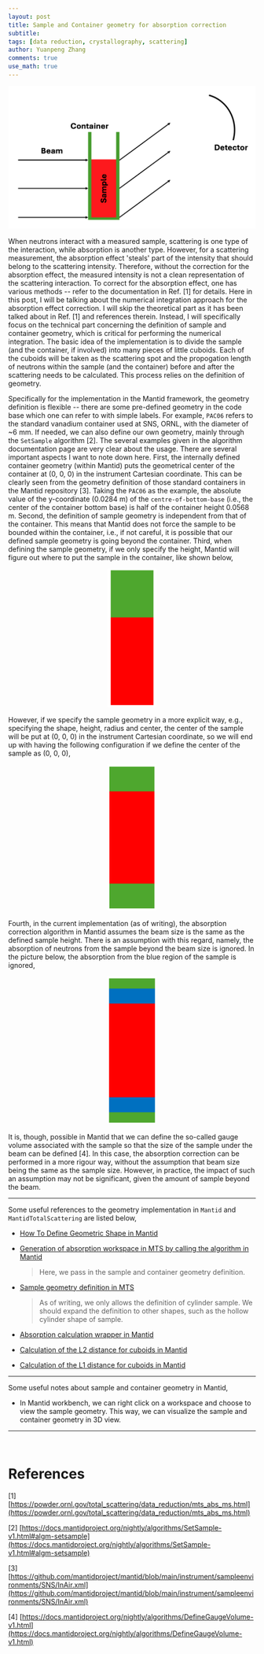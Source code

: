 ```yaml
---
layout: post
title: Sample and Container geometry for absorption correction
subtitle:
tags: [data reduction, crystallography, scattering]
author: Yuanpeng Zhang
comments: true
use_math: true
---
```


<p align='center'>
<img src="/assets/img/posts/abs_geo.png"
   style="border:none;"
   width="800"
   alt="abs_geo"
   title="abs_geo" />
</p>

When neutrons interact with a measured sample, scattering is one type of the interaction, while absorption is another type. However, for a scattering measurement, the absorption effect 'steals' part of the intensity that should belong to the scattering intensity. Therefore, without the correction for the absorption effect, the measured intensity is not a clean representation of the scattering interaction. To correct for the absorption effect, one has various methods -- refer to the documentation in Ref. [1] for details. Here in this post, I will be talking about the numerical integration approach for the absorption effect correction. I will skip the theoretical part as it has been talked about in Ref. [1] and references therein. Instead, I will specifically focus on the technical part concerning the definition of sample and container geometry, which is critical for performing the numerical integration. The basic idea of the implementation is to divide the sample (and the container, if involved) into many pieces of little cuboids. Each of the cuboids will be taken as the scattering spot and the propogation length of neutrons within the sample (and the container) before and after the scattering needs to be calculated. This process relies on the definition of geometry.  

Specifically for the implementation in the Mantid framework, the geometry definition is flexible -- there are some pre-defined geometry in the code base which one can refer to with simple labels. For example, `PAC06` refers to the standard vanadium container used at SNS, ORNL, with the diameter of ~6 mm. If needed, we can also define our own geometry, mainly through the `SetSample` algorithm [2]. The several examples given in the algorithm documentation page are very clear about the usage. There are several important aspects I want to note down here. First, the internally defined container geometry (within Mantid) puts the geometrical center of the container at (0, 0, 0) in the instrument Cartesian coordinate. This can be clearly seen from the geometry definition of those standard containers in the Mantid repository [3]. Taking the `PAC06` as the example, the absolute value of the y-coordinate (0.0284 m) of the `centre-of-bottom-base` (i.e., the center of the container bottom base) is half of the container height 0.0568 m. Second, the definition of sample geometry is independent from that of the container. This means that Mantid does not force the sample to be bounded within the container, i.e., if not careful, it is possible that our defined sample geometry is going beyond the container. Third, when defining the sample geometry, if we only specify the height, Mantid will figure out where to put the sample in the container, like shown below,

<p align='center'>
<img src="/assets/img/posts/sam_geo1.png"
   style="border:none;"
   width="100"
   alt="sam_geo"
   title="sam_geo" />
</p>

However, if we specify the sample geometry in a more explicit way, e.g., specifying the shape, height, radius and center, the center of the sample will be put at (0, 0, 0) in the instrument Cartesian coordinate, so we will end up with having the following configuration if we define the center of the sample as (0, 0, 0),

<p align='center'>
<img src="/assets/img/posts/sam_geo2.png"
   style="border:none;"
   width="100"
   alt="sam_geo"
   title="sam_geo" />
</p>

Fourth, in the current implementation (as of writing), the absorption correction algorithm in Mantid assumes the beam size is the same as the defined sample height. There is an assumption with this regard, namely, the absorption of neutrons from the sample beyond the beam size is ignored. In the picture below, the absorption from the blue region of the sample is ignored,

<p align='center'>
<img src="/assets/img/posts/sam_geo3.png"
   style="border:none;"
   width="100"
   alt="sam_geo"
   title="sam_geo" />
</p>

It is, though, possible in Mantid that we can define the so-called gauge volume associated with the sample so that the size of the sample under the beam can be defined [4]. In this case, the absorption correction can be performed in a more rigour way, without the assumption that beam size being the same as the sample size. However, in practice, the impact of such an assumption may not be significant, given the amount of sample beyond the beam.

---

Some useful references to the geometry implementation in `Mantid` and `MantidTotalScattering` are listed below,

- [How To Define Geometric Shape in Mantid](https://docs.mantidproject.org/nightly/concepts/HowToDefineGeometricShape.html#howtodefinegeometricshape)

- [Generation of absorption workspace in MTS by calling the algorithm in Mantid](https://github.com/neutrons/mantid_total_scattering/blob/next/total_scattering/file_handling/load.py#L790)

   > Here, we pass in the sample and container geometry definition.

- [Sample geometry definition in MTS](https://github.com/neutrons/mantid_total_scattering/blob/881d34388c8232e5f6c0fe5bdbcfe76f3e87d485/total_scattering/reduction/total_scattering_reduction.py#L501)

   > As of writing, we only allows the definition of cylinder sample. We should expand the definition to other shapes, such as the hollow cylinder shape of sample.

- [Absorption calculation wrapper in Mantid](https://github.com/mantidproject/mantid/blob/07c4596200e76b39f4e80f2b66d26377fa7f347e/Framework/PythonInterface/mantid/utils/absorptioncorrutils.py#L280)

- [Calculation of the L2 distance for cuboids in Mantid](https://github.com/mantidproject/mantid/blob/07c4596200e76b39f4e80f2b66d26377fa7f347e/Framework/Algorithms/src/AbsorptionCorrection.cpp#L396)

- [Calculation of the L1 distance for cuboids in Mantid](https://github.com/mantidproject/mantid/blob/07c4596200e76b39f4e80f2b66d26377fa7f347e/Framework/Algorithms/src/PaalmanPingsAbsorptionCorrection.cpp#L284)

---

Some useful notes about sample and container geometry in Mantid,

- In Mantid workbench, we can right click on a workspace and choose to view the sample geometry. This way, we can visualize the sample and container geometry in 3D view.

---

<br>

References
===

[1] [https://powder.ornl.gov/total_scattering/data_reduction/mts_abs_ms.html](https://powder.ornl.gov/total_scattering/data_reduction/mts_abs_ms.html)

[2] [https://docs.mantidproject.org/nightly/algorithms/SetSample-v1.html#algm-setsample](https://docs.mantidproject.org/nightly/algorithms/SetSample-v1.html#algm-setsample)

[3] [https://github.com/mantidproject/mantid/blob/main/instrument/sampleenvironments/SNS/InAir.xml](https://github.com/mantidproject/mantid/blob/main/instrument/sampleenvironments/SNS/InAir.xml)

[4] [https://docs.mantidproject.org/nightly/algorithms/DefineGaugeVolume-v1.html](https://docs.mantidproject.org/nightly/algorithms/DefineGaugeVolume-v1.html)